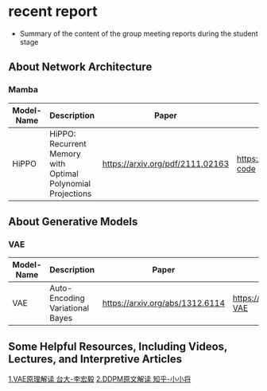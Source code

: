 # recent report
* Summary of the content of the group meeting reports during the student stage
## About Network Architecture

### Mamba

|Model-Name | Description | Paper | Code | Year |
|------|-------|------|------|------|
|HiPPO |HiPPO: Recurrent Memory with Optimal Polynomial Projections |<https://arxiv.org/pdf/2111.02163> |<https://github.com/HazyResearch/hippo-code> |NIPS 2020 |

## About Generative Models

### VAE

|Model-Name | Description | Paper | Code | Year |
|------|-------|------|------|------|
|VAE |Auto-Encoding Variational Bayes |<https://arxiv.org/abs/1312.6114> |<https://github.com/AntixK/PyTorch-VAE> |ICLR 2014 |

## Some Helpful Resources, Including Videos, Lectures, and Interpretive Articles
[1.VAE原理解读 台大-李宏毅](https://www.youtube.com/watch?v=8zomhgKrsmQ)
[2.DDPM原文解读 知乎-小小将](https://www.zhihu.com/question/545764550/answer/2670611518)
